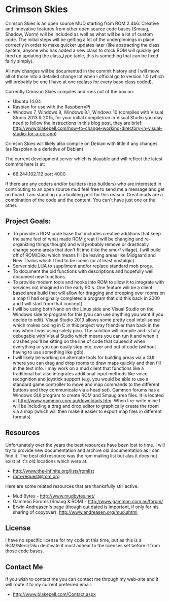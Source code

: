 Crimson Skies
=============

Crimson Skies is an open source MUD starting from ROM 2.4b6.  Creative and innovative features from other open source code
bases (Smaug, Shadow, Wurm) will be included as well as what will be a lot of custom code.  The initial steps will
be getting a lot of the underpinnings in place correctly in order to make quicker updates later (like abstracting the
class system, anyone who has added a new class to stock ROM will quickly get tired up updating the class_type table, 
this is something that can be fixed fairly simply).  

All new changes will be documented in the commit history and I will move all of those into a detailed change lot when I
official go to version 1.0 (which will probably be one I have at one reclass for every base class coded). 

Currently Crimson Skies compiles and runs out of the box on:

  - Ubuntu 14.04
  - Rasbian for use with the RaspberryPi
  - Windows 7, Windows 8, Windows 8.1, Windows 10 (compiles with Visual Studio 2013 & 2015, for your initial compile/run in Visual Studio 
you may need to follow the instructions in this blog post, they are brief: http://www.blakepell.com/how-to-change-working-directory-in-visual-studio-for-a-cc-app)

Crimson Skies will likely also compile on Debian with little if any changes (as Raspbian is a deriative of Debian).

The current development server which is playable and will reflect the latest commits here is at:

  - 66.244.102.112 port 4000

If there are any coders and/or builders (esp builders) who are interested in contributing to an open source mud feel
free to send me a message and get on board.  I am standing up a building port for this reason.  Great muds are a 
combination of the code and the content.  You can't have just one or the other.

## Project Goals:

  - To provide a ROM code base that includes creative additions that keep the same
    feel of what made ROM great (I will be changing and re-organizing things though) and will probably
    remove or drastically change some areas that don't fit imo (like the smurf village).  I will
    build off of ROM/Diku which means I'll be leaving areas like Midgaard and New Thalos which I find
    to be iconic (or at least nostalgic).
  - Server side LUA to suppliment and/or replace standard mob progs.
  - To document the old functions with descriptions and hopefully well document new functions.
  - To provide modern tools and hooks into ROM to allow it to integrate with services
    not imagined in the early 90's.  One feature will be a client based area build that
    will allow for dragging and dropping over rooms on a map (I had originally completed
    a program that did this back in 2000 and I will start from that concept).
  - I will be using both Nano on the Linux side and Visual Studio on the Windows side to
    program for this (you can use anything you want if you decide to edit).  Visual Studio 2013 
    allows some pretty cool intellisense which makes coding in C in this project way friendlier
    than back in the day when I was using solely pico.  The solution will compile and is fully
    debugable with Visual Studio which means you can run it and when it crashes you'll be sitting
    on the line of code that caused it when everything or you can easily step into, over and out
    of code (without having to use something like gdb).  
  - I will likely be working on alternate tools for building areas via a GUI where you can
    drag and drop rooms to draw maps quickly and then fill in the text info.  I may work on
    a mud client that functions like a traditional but also integrates additional input methods
    like voice recognition and joystick support (e.g. you would be able to use a standard game
    controller to move and map commands to the different buttons and they communicate via a head
    set).  Gammon forums has a Windows GUI program to create ROM and Smaug area files.  It is located at
    http://www.gammon.com.au/downloads.htm.  When I re-write mine I will be including a drag and drop editor
    to graphically create the room via a map (which will then make it easier to export map files in different
    formats).

## Resources

Unfortunately over the years the best resources have been lost to time.  I will try to
provide new documentation and archive old documentation as I can find it.  The best 
old resource was the rom mailing list but alas it does not exist at it's old locations
which were at:

  - http://www.the-infinite.org/lists/romlist
  - rom-request@rom.org

Here are some related resources that are thanksfully still active.

  - Mud Bytes - http://www.mudbytes.net/
  - Gammon Forums (Smaug & ROM) - http://www.gammon.com.au/forum/
  - Erwin Andreasen's page (though out dated is important, if only for his sharing of copyover): http://www.andreasen.org/mud.shtml

## License 

I have no specific license for my code at this time, but as this is a ROM/Merc/Diku deritivate it must 
adhear to the licenses set before it from those code bases.  

## Contact Me

If you wish to contact me you can contact me through my web-site and it will route it to
my current preferred email:

 - http://www.blakepell.com/Contact.aspx
